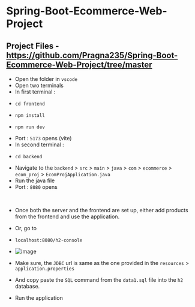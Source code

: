 # Spring-Boot-Ecommerce-Web-Project

## Project Files - https://github.com/Pragna235/Spring-Boot-Ecommerce-Web-Project/tree/master


* Open the folder in `vscode`
* Open two terminals
* In first terminal :
*     cd frontend
*     npm install
*     npm run dev
* Port : `5173` opens (vite)
* In second terminal :
*     cd backend
* Navigate to the `backend` > `src` > `main` > `java` > `com` > `ecommerce` > `ecom_proj` > `EcomProjApplication.java`
* Run the java file
* Port : `8080` opens
<br>

* Once both the server and the frontend are set up, either add products from the frontend and use the application.
* Or, go to
*     localhost:8080/h2-console
* ![image](https://github.com/user-attachments/assets/06a6813b-d40f-42da-aae3-221cc5e7365f)

* Make sure, the `JDBC` url is same as the one provided in the `resources` > `application.properties`
* And copy paste the `SQL` command from the `data1.sql` file into the `h2` database.
* Run the application
